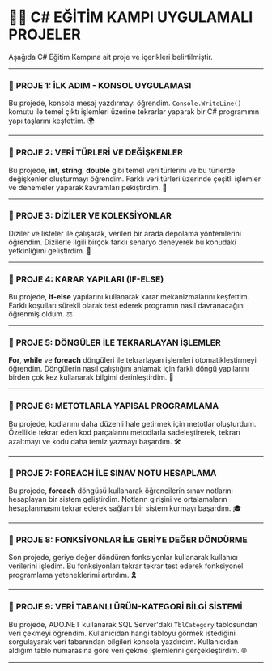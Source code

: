 # 👨‍💻 C# EĞİTİM KAMPI UYGULAMALI PROJELER

Aşağıda C# Eğitim Kampına ait proje ve içerikleri belirtilmiştir.

---

### 📍 **PROJE 1: İLK ADIM - KONSOL UYGULAMASI**
Bu projede, konsola mesaj yazdırmayı öğrendim. `Console.WriteLine()` komutu ile temel çıktı işlemleri üzerine tekrarlar yaparak bir C# programının yapı taşlarını keşfettim. 🌍

---

### 📍 **PROJE 2: VERİ TÜRLERİ VE DEĞİŞKENLER**
Bu projede, **int**, **string**, **double** gibi temel veri türlerini ve bu türlerde değişkenler oluşturmayı öğrendim. Farklı veri türleri üzerinde çeşitli işlemler ve denemeler yaparak kavramları pekiştirdim. 🔢

---

### 📍 **PROJE 3: DİZİLER VE KOLEKSİYONLAR**
Diziler ve listeler ile çalışarak, verileri bir arada depolama yöntemlerini öğrendim. Dizilerle ilgili birçok farklı senaryo deneyerek bu konudaki yetkinliğimi geliştirdim. 🧩

---

### 📍 **PROJE 4: KARAR YAPILARI (IF-ELSE)**
Bu projede, **if-else** yapılarını kullanarak karar mekanizmalarını keşfettim. Farklı koşulları sürekli olarak test ederek programın nasıl davranacağını öğrenmiş oldum. ⚖️

---

### 📍 **PROJE 5: DÖNGÜLER İLE TEKRARLAYAN İŞLEMLER**
**For**, **while** ve **foreach** döngüleri ile tekrarlayan işlemleri otomatikleştirmeyi öğrendim. Döngülerin nasıl çalıştığını anlamak için farklı döngü yapılarını birden çok kez kullanarak bilgimi derinleştirdim. 🔄

---

### 📍 **PROJE 6: METOTLARLA YAPISAL PROGRAMLAMA**
Bu projede, kodlarımı daha düzenli hale getirmek için metotlar oluşturdum. Özellikle tekrar eden kod parçalarını metodlarla sadeleştirerek, tekrarı azaltmayı ve kodu daha temiz yazmayı başardım. 🛠️

---

### 📍 **PROJE 7: FOREACH İLE SINAV NOTU HESAPLAMA**
Bu projede, **foreach** döngüsü kullanarak öğrencilerin sınav notlarını hesaplayan bir sistem geliştirdim. Notların girişini ve ortalamaların hesaplanmasını tekrar ederek sağlam bir sistem kurmayı başardım. 🎓

---

### 📍 **PROJE 8: FONKSİYONLAR İLE GERİYE DEĞER DÖNDÜRME**
Son projede, geriye değer döndüren fonksiyonlar kullanarak kullanıcı verilerini işledim. Bu fonksiyonları tekrar tekrar test ederek fonksiyonel programlama yeteneklerimi artırdım. 🎗️

---

### 📍 **PROJE 9: VERİ TABANLI ÜRÜN-KATEGORİ BİLGİ SİSTEMİ**
Bu projede, ADO.NET kullanarak SQL Server'daki `TblCategory` tablosundan veri çekmeyi öğrendim. Kullanıcıdan hangi tabloyu görmek istediğini sorgulayarak veri tabanından bilgileri konsola yazdırdım.  Kullanıcıdan aldığım tablo numarasına göre veri çekme işlemlerini gerçekleştirdim. 🌐

---
